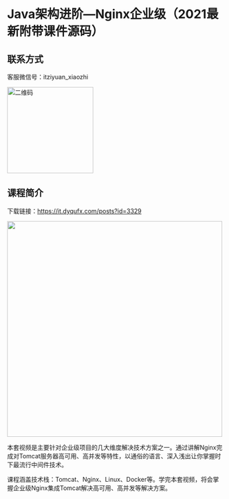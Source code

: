 # Java架构进阶—Nginx企业级（2021最新附带课件源码）

## 联系方式

客服微信号：itziyuan_xiaozhi

<img src="https://ziyuanyun.oss-cn-guangzhou.aliyuncs.com/common/20240614073449/666b82192834a.jpg" width="200" height="200" alt="二维码">

## 课程简介

下载链接：https://it.dyqufx.com/posts?id=3329

<img src="https://ziyuanyun.oss-cn-guangzhou.aliyuncs.com/yun/20240515185124/664493ac6b4b0.jpg" width="500" alt="">

  本套视频是主要针对企业级项目的几大维度解决技术方案之一。通过讲解Nginx完成对Tomcat服务器高可用、高并发等特性，以通俗的语言、深入浅出让你掌握时下最流行中间件技术。

 课程涵盖技术栈：Tomcat、Nginx、Linux、Docker等。学完本套视频，将会掌握企业级Nginx集成Tomcat解决高可用、高并发等解决方案。

 

 

  